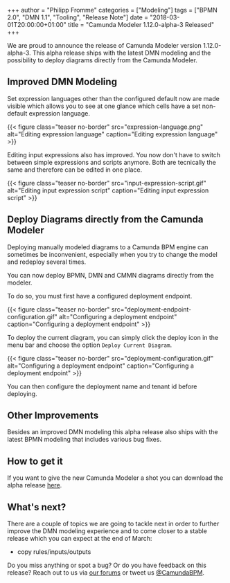 +++
author = "Philipp Fromme"
categories = ["Modeling"]
tags = ["BPMN 2.0", "DMN 1.1", "Tooling", "Release Note"]
date = "2018-03-01T20:00:00+01:00"
title = "Camunda Modeler 1.12.0-alpha-3 Released"
+++

We are proud to announce the release of Camunda Modeler version 1.12.0-alpha-3. This alpha release ships with the latest DMN modeling and the possibility to deploy diagrams directly from the Camunda Modeler.

<!--more-->

## Improved DMN Modeling

Set expression languages other than the configured default now are made visible which allows you to see at one glance which cells have a set non-default expression language.

{{< figure class="teaser no-border" src="expression-language.png" alt="Editing expression language" caption="Editing expression language" >}}

Editing input expressions also has improved. You now don't have to switch between simple expressions and scripts anymore. Both are tecnically the same and therefore can be edited in one place.

{{< figure class="teaser no-border" src="input-expression-script.gif" alt="Editing input expression script" caption="Editing input expression script" >}}

## Deploy Diagrams directly from the Camunda Modeler

Deploying manually modeled diagrams to a Camunda BPM engine can sometimes be inconvenient, especially when you try to change the model and redeploy several times.

You can now deploy BPMN, DMN and CMMN diagrams directly from the modeler. 

To do so, you must first have a configured deployment endpoint.

{{< figure class="teaser no-border" src="deployment-endpoint-configuration.gif" alt="Configuring a deployment endpoint" caption="Configuring a deployment endpoint" >}}

To deploy the current diagram, you can simply click the deploy icon in the menu bar and choose the option `Deploy Current Diagram`. 

{{< figure class="teaser no-border" src="deployment-configuration.gif" alt="Configuring a deployment endpoint" caption="Configuring a deployment endpoint" >}}

You can then configure the deployment name and tenant id before deploying.


## Other Improvements

Besides an improved DMN modeling this alpha release also ships with the latest BPMN modeling that includes various bug fixes.

## How to get it

If you want to give the new Camunda Modeler a shot you can download the alpha release [here](https://camunda.org/release/camunda-modeler/1.12.0-alpha-3/).

## What's next?

There are a couple of topics we are going to tackle next in order to further improve the DMN modeling experience and to come closer to a stable release which you can expect at the end of March:

* copy rules/inputs/outputs

Do you miss anything or spot a bug? Or do you have feedback on this release? Reach out to us via [our forums](https://forum.camunda.org/c/modeler) or tweet us [@CamundaBPM](https://twitter.com/CamundaBPM).
